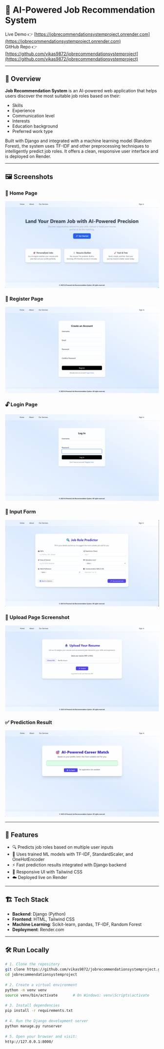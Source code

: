 # 🧠 AI-Powered Job Recommendation System

Live Demo 👉 [https://jobrecommendationsystemproject.onrender.com](https://jobrecommendationsystemproject.onrender.com)  
GitHub Repo 👉 [https://github.com/vikas9872/jobrecommendationsystemproject](https://github.com/vikas9872/jobrecommendationsystemproject)

---

## 📌 Overview

**Job Recommendation System** is an AI-powered web application that helps users discover the most suitable job roles based on their:

- Skills  
- Experience  
- Communication level  
- Interests  
- Education background  
- Preferred work type  

Built with Django and integrated with a machine learning model (Random Forest), the system uses TF-IDF and other preprocessing techniques to intelligently predict job roles. It offers a clean, responsive user interface and is deployed on Render.

---

## 🖼️ Screenshots

### 🔷 Home Page  
![Home Page](screenshots/homepage.jpg)

### 🔐 Register Page  
![Register](screenshots/registrationpage.jpg)

### 🔓 Login Page  
![Login](screenshots/loginpage.jpg)

### 🔶 Input Form  
![Input Form](screenshots/formspage.jpg)

### 📂 Upload Page Screenshot  
![Upload Resume](screenshots/uploadresumepage.jpg)

### ✅ Prediction Result  
![Prediction Result](screenshots/resultspage.jpg)

---

## 🚀 Features

- 🔍 Predicts job roles based on multiple user inputs  
- 🧠 Uses trained ML models with TF-IDF, StandardScaler, and OneHotEncoder  
- ⚡ Fast prediction results integrated with Django backend  
- 🎨 Responsive UI with Tailwind CSS  
- ☁️ Deployed live on Render  

---

## 🏗️ Tech Stack

- **Backend**: Django (Python)  
- **Frontend**: HTML, Tailwind CSS  
- **Machine Learning**: Scikit-learn, pandas, TF-IDF, Random Forest  
- **Deployment**: Render.com  

---

## 🛠️ Run Locally

```bash
# 1. Clone the repository
git clone https://github.com/vikas9872/jobrecommendationsystemproject.git
cd jobrecommendationsystemproject

# 2. Create a virtual environment
python -m venv venv
source venv/bin/activate       # On Windows: venv\Scripts\activate

# 3. Install dependencies
pip install -r requirements.txt

# 4. Run the Django development server
python manage.py runserver

# 5. Open your browser and visit:
http://127.0.0.1:8000/
